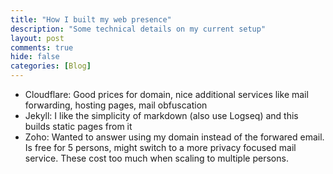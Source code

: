 ```yaml
---
title: "How I built my web presence"
description: "Some technical details on my current setup"
layout: post
comments: true
hide: false
categories: [Blog]
---
```


- Cloudflare: Good prices for domain, nice additional services like mail forwarding, hosting pages, mail obfuscation
- Jekyll: I like the simplicity of markdown (also use Logseq) and this builds static pages from it
- Zoho: Wanted to answer using my domain instead of the forwared email. Is free for 5 persons, might switch to a more privacy focused mail service. These cost too much when scaling to multiple persons.
